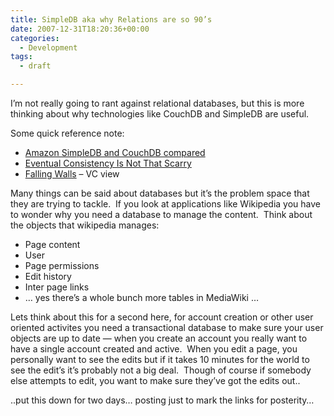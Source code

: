 ```yaml
---
title: SimpleDB aka why Relations are so 90’s
date: 2007-12-31T18:20:36+00:00
categories:
  - Development
tags:
  - draft

---
```

I&#8217;m not really going to rant against relational databases, but this is more thinking about why technologies like CouchDB and SimpleDB are useful.

Some quick reference note:

* [Amazon SimpleDB and CouchDB compared][1]
* [Eventual Consistency Is Not That Scarry][2]
* [Falling Walls][3] &#8211; VC view

Many things can be said about databases but it&#8217;s the problem space that they are trying to tackle.&nbsp; If you look at applications like Wikipedia you have to wonder why you need a database to manage the content.&nbsp; Think about the objects that wikipedia manages:

* Page content
* User 
* Page permissions
* Edit history
* Inter page links
* &#8230; yes there&#8217;s a whole bunch more tables in MediaWiki &#8230;

Lets think about this for a second here, for account creation or other user oriented activites you need a transactional database to make sure your user objects are up to date &#8212; when you create an account you really want to have a single account created and active.&nbsp; When you edit a page, you personally want to see the edits but if it takes 10 minutes for the world to see the edit&#8217;s it&#8217;s probably not a big deal.&nbsp; Though of course if somebody else attempts to edit, you want to make sure they&#8217;ve got the edits out..

..put this down for two days&#8230; posting just to mark the links for posterity&#8230;

 [1]: http://www.automatthew.com/2007/12/amazon-simpledb-and-couchdb-compared.html
 [2]: http://smoothspan.wordpress.com/2007/12/22/eventual-consistency-is-not-that-scary/
 [3]: http://www.roughtype.com/archives/2007/12/falling_walls.php
